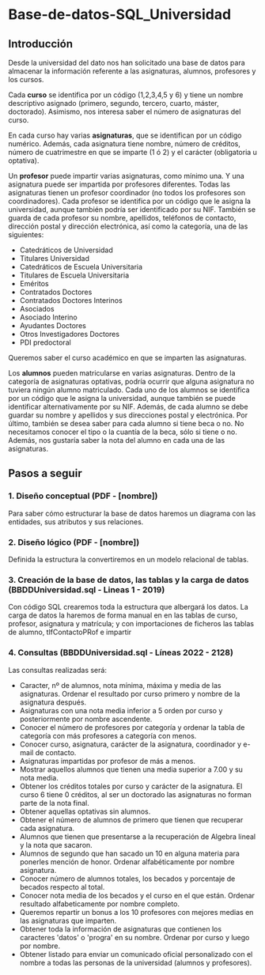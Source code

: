 # Base-de-datos-SQL_Universidad

## Introducción


Desde la universidad del dato nos han solicitado una base de datos para almacenar la información referente a las asignaturas, alumnos, profesores y los cursos.


Cada **curso** se identifica por un código (1,2,3,4,5 y 6) y tiene un nombre descriptivo asignado (primero, segundo, tercero, cuarto, máster, doctorado). Asimismo, nos interesa saber el número de asignaturas del curso.


En cada curso hay varias **asignaturas**, que se identifican por un código numérico. Además, cada asignatura tiene nombre, número de créditos, número de cuatrimestre en que se imparte (1 ó 2) y el carácter (obligatoria u optativa).


Un **profesor** puede impartir varias asignaturas, como mínimo una. Y una asignatura puede ser impartida por profesores diferentes. Todas las asignaturas tienen un profesor coordinador (no todos los profesores son coordinadores). Cada profesor se identifica por un código que le asigna la universidad, aunque también podría ser identificado por su NIF. También se guarda de cada profesor su nombre, apellidos, teléfonos de contacto, dirección postal y dirección electrónica, así como la categoría, una de las siguientes:
* Catedráticos de Universidad
* Titulares Universidad
* Catedráticos de Escuela Universitaria
* Titulares de Escuela Universitaria
* Eméritos
* Contratados Doctores
* Contratados Doctores Interinos
* Asociados
* Asociado Interino
* Ayudantes Doctores
* Otros Investigadores Doctores
* PDI predoctoral


Queremos saber el curso académico en que se imparten las asignaturas.


Los **alumnos** pueden matricularse en varias asignaturas. Dentro de la categoría de asignaturas optativas, podría ocurrir que alguna asignatura no tuviera ningún alumno matriculado. Cada uno de los alumnos se identifica por un código que le asigna la universidad, aunque también se puede identificar alternativamente por su NIF. Además, de cada alumno se debe guardar su nombre y apellidos y sus direcciones postal y electrónica. Por último, también se desea saber para cada alumno si tiene beca o no. No necesitamos conocer el tipo o la cuantía de la beca, sólo si tiene o no. Además, nos gustaría saber la nota del alumno en cada una de las asignaturas.

## Pasos a seguir

### 1. Diseño conceptual (PDF - [nombre])
Para saber cómo estructurar la base de datos haremos un diagrama con las entidades, sus atributos y sus relaciones.


### 2. Diseño lógico (PDF - [nombre])
Definida la estructura la convertiremos en un modelo relacional de tablas.

### 3. Creación de la base de datos, las tablas y la carga de datos  (BBDDUniversidad.sql - Lineas 1 - 2019)
Con código SQL crearemos toda la estructura que albergará los datos.
La carga de datos la haremos de forma manual en en las tablas de curso, profesor, asignatura y matrícula; y con importaciones de ficheros las tablas de alumno, tlfContactoPRof e impartir

### 4. Consultas (BBDDUniversidad.sql - Líneas 2022 - 2128)

Las consultas realizadas será:
* Caracter, nº de alumnos, nota mínima, máxima y media de las asignaturas. Ordenar el resultado por curso primero y nombre de la asignatura después.
* Asignaturas con una nota media inferior a 5 orden por curso y posteriormente por nombre ascendente.
* Conocer el número de profesores por categoría y ordenar la tabla de categoría con más profesores a categoría con menos.
* Conocer curso, asignatura, carácter de la asignatura, coordinador y e-mail de contacto.
* Asignaturas impartidas por profesor de más a menos.
* Mostrar aquellos alumnos que tienen una media superior a 7.00 y su nota media.
* Obtener los créditos totales por curso y carácter de la asignatura. El curso 6 tiene 0 créditos, al ser un doctorado las asignaturas no forman parte de la nota final.
* Obtener aquellas optativas sin alumnos.
* Obtener el número de alumnos de primero que tienen que recuperar cada asignatura.
* Alumnos que tienen que presentarse a la recuperación de Algebra lineal y la nota que sacaron.
* Alumnos de segundo que han sacado un 10 en alguna materia para ponerles mención de honor. Ordenar alfabéticamente por nombre asignatura.
* Conocer número de alumnos totales, los becados y porcentaje de becados respecto al total.
* Conocer nota media de los becados y el curso en el que están. Ordenar resultado alfabeticamente por nombre completo.
* Queremos repartir un bonus a los 10 profesores con mejores medias en las asignaturas que imparten.
* Obtener toda la información de asignaturas que contienen los caracteres 'datos' o 'progra' en su nombre. Ordenar por curso y luego por nombre.
* Obtener listado para enviar un comunicado oficial personalizado con el nombre a todas las personas de la universidad (alumnos y profesores). 

